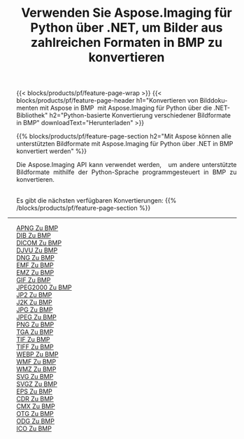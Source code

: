 ﻿---
title: Verwenden Sie Aspose.Imaging für Python über .NET, um Bilder aus zahlreichen Formaten in BMP zu konvertieren 
weight: 3920
url: /de/python-net/conversion/to/bmp 
lang: de
langdirlevel: 2
locales: zh-hans,ja,it,ru,de,es,fr,nl,id,lt,pl,pt,vi,tr,ko,zh-hant,ar,hi,th,sv,cs,uk,he
description: Sie können Aspose.Imaging für Python über die .NET-Bibliothek verwenden, um eine Vielzahl von Formaten in BMP zu konvertieren.
---

{{< blocks/products/pf/feature-page-wrap >}}
{{< blocks/products/pf/feature-page-header h1="Konvertieren von Bilddokumenten mit Aspose in BMP  mit Aspose.Imaging für Python über die .NET-Bibliothek" h2="Python-basierte Konvertierung verschiedener Bildformate in BMP" downloadText="Herunterladen" >}}


{{% blocks/products/pf/feature-page-section  h2="Mit Aspose können alle unterstützten Bildformate mit Aspose.Imaging für Python über .NET in BMP konvertiert werden" %}}
<p align=justify>Die Aspose.Imaging API kann verwendet werden,   um andere unterstützte Bildformate mithilfe der Python-Sprache programmgesteuert in BMP zu konvertieren.</p>
<br/>
Es gibt die nächsten verfügbaren Konvertierungen:
{{% /blocks/products/pf/feature-page-section %}}
<div class="container-fluid productfamilypage bg-gray">
    <div class="convertypes bg-gray agp-content section">
        <div class="container">
		<hr style="margin-left:-20px;"/>
		<div class="row other-converters">
		    <div class='col-md-2 other-converter remove-lp remove-rp'><a href="/imaging/de/python-net/conversion/apng-to-bmp" >APNG Zu BMP</a></div>
<div class='col-md-2 other-converter remove-lp remove-rp'><a href="/imaging/de/python-net/conversion/dib-to-bmp" >DIB Zu BMP</a></div>
<div class='col-md-2 other-converter remove-lp remove-rp'><a href="/imaging/de/python-net/conversion/dicom-to-bmp" >DICOM Zu BMP</a></div>
<div class='col-md-2 other-converter remove-lp remove-rp'><a href="/imaging/de/python-net/conversion/djvu-to-bmp" >DJVU Zu BMP</a></div>
<div class='col-md-2 other-converter remove-lp remove-rp'><a href="/imaging/de/python-net/conversion/dng-to-bmp" >DNG Zu BMP</a></div>
<div class='col-md-2 other-converter remove-lp remove-rp'><a href="/imaging/de/python-net/conversion/emf-to-bmp" >EMF Zu BMP</a></div>
<div class='col-md-2 other-converter remove-lp remove-rp'><a href="/imaging/de/python-net/conversion/emz-to-bmp" >EMZ Zu BMP</a></div>
<div class='col-md-2 other-converter remove-lp remove-rp'><a href="/imaging/de/python-net/conversion/gif-to-bmp" >GIF Zu BMP</a></div>
<div class='col-md-2 other-converter remove-lp remove-rp'><a href="/imaging/de/python-net/conversion/jpeg2000-to-bmp" >JPEG2000 Zu BMP</a></div>
<div class='col-md-2 other-converter remove-lp remove-rp'><a href="/imaging/de/python-net/conversion/jp2-to-bmp" >JP2 Zu BMP</a></div>
<div class='col-md-2 other-converter remove-lp remove-rp'><a href="/imaging/de/python-net/conversion/j2k-to-bmp" >J2K Zu BMP</a></div>
<div class='col-md-2 other-converter remove-lp remove-rp'><a href="/imaging/de/python-net/conversion/jpg-to-bmp" >JPG Zu BMP</a></div>
<div class='col-md-2 other-converter remove-lp remove-rp'><a href="/imaging/de/python-net/conversion/jpeg-to-bmp" >JPEG Zu BMP</a></div>
<div class='col-md-2 other-converter remove-lp remove-rp'><a href="/imaging/de/python-net/conversion/png-to-bmp" >PNG Zu BMP</a></div>
<div class='col-md-2 other-converter remove-lp remove-rp'><a href="/imaging/de/python-net/conversion/tga-to-bmp" >TGA Zu BMP</a></div>
<div class='col-md-2 other-converter remove-lp remove-rp'><a href="/imaging/de/python-net/conversion/tif-to-bmp" >TIF Zu BMP</a></div>
<div class='col-md-2 other-converter remove-lp remove-rp'><a href="/imaging/de/python-net/conversion/tiff-to-bmp" >TIFF Zu BMP</a></div>
<div class='col-md-2 other-converter remove-lp remove-rp'><a href="/imaging/de/python-net/conversion/webp-to-bmp" >WEBP Zu BMP</a></div>
<div class='col-md-2 other-converter remove-lp remove-rp'><a href="/imaging/de/python-net/conversion/wmf-to-bmp" >WMF Zu BMP</a></div>
<div class='col-md-2 other-converter remove-lp remove-rp'><a href="/imaging/de/python-net/conversion/wmz-to-bmp" >WMZ Zu BMP</a></div>
<div class='col-md-2 other-converter remove-lp remove-rp'><a href="/imaging/de/python-net/conversion/svg-to-bmp" >SVG Zu BMP</a></div>
<div class='col-md-2 other-converter remove-lp remove-rp'><a href="/imaging/de/python-net/conversion/svgz-to-bmp" >SVGZ Zu BMP</a></div>
<div class='col-md-2 other-converter remove-lp remove-rp'><a href="/imaging/de/python-net/conversion/eps-to-bmp" >EPS Zu BMP</a></div>
<div class='col-md-2 other-converter remove-lp remove-rp'><a href="/imaging/de/python-net/conversion/cdr-to-bmp" >CDR Zu BMP</a></div>
<div class='col-md-2 other-converter remove-lp remove-rp'><a href="/imaging/de/python-net/conversion/cmx-to-bmp" >CMX Zu BMP</a></div>
<div class='col-md-2 other-converter remove-lp remove-rp'><a href="/imaging/de/python-net/conversion/otg-to-bmp" >OTG Zu BMP</a></div>
<div class='col-md-2 other-converter remove-lp remove-rp'><a href="/imaging/de/python-net/conversion/odg-to-bmp" >ODG Zu BMP</a></div>
<div class='col-md-2 other-converter remove-lp remove-rp'><a href="/imaging/de/python-net/conversion/ico-to-bmp" >ICO Zu BMP</a></div>
                </div>
        </div>
    </div>
</div>
<br/>

